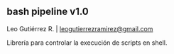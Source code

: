 bash pipeline v1.0
------------------

Leo Gutiérrez R. | leogutierrezramirez@gmail.com

Librería para controlar la execución de scripts en shell.
